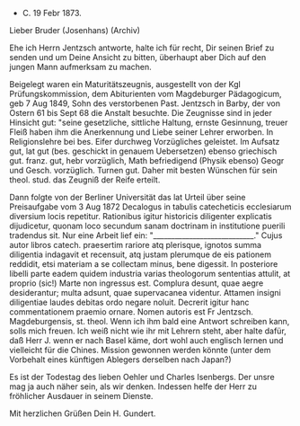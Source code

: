 + C. 19 Febr 1873.

Lieber Bruder (Josenhans) (Archiv)

Ehe ich Herrn Jentzsch antworte, halte ich für recht, Dir seinen Brief zu senden und um Deine Ansicht zu bitten, überhaupt aber Dich auf den jungen Mann aufmerksam zu machen.

Beigelegt waren ein Maturitätszeugnis, ausgestellt von der Kgl Prüfungskommission, dem Abiturienten vom Magdeburger Pädagogicum, geb 7 Aug 1849, Sohn des verstorbenen Past. Jentzsch in Barby, der von Ostern 61 bis Sept 68 die Anstalt besuchte. Die Zeugnisse sind in jeder Hinsicht gut: "seine gesetzliche, sittliche Haltung, ernste Gesinnung, treuer Fleiß haben ihm die Anerkennung und Liebe seiner Lehrer erworben. In Religionslehre bei bes. Eifer durchweg Vorzügliches geleistet. Im Aufsatz gut, lat gut (bes. geschickt in genauem Uebersetzen) ebenso griechisch gut. franz. gut, hebr vorzüglich, Math befriedigend (Physik ebenso) Geogr und Gesch. vorzüglich. Turnen gut. Daher mit besten Wünschen für sein theol. stud. das Zeugniß der Reife erteilt.

Dann folgte von der Berliner Universität das lat Urteil über seine Preisaufgabe vom 3 Aug 1872
Decalogus in tabulis catecheticis ecclesiarum diversium locis repetitur. Rationibus igitur historicis diligenter explicatis dijudicetur, quonam loco secundum sanam doctrinam in institutione puerili tradendus sit. Nur eine Arbeit lief ein: "____________________________." Cujus autor libros catech. praesertim rariore atq plerisque, ignotos summa diligentia indagavit et recensuit, atq justam plerumque de eis pationem reddidit, etsi materiam a se collectam minus, bene digessit. In posteriore libelli parte eadem quidem industria varias theologorum sententias attulit, at proprio (sic!) Marte non ingressus est. Complura desunt, quae aegre desiderantur; multa adsunt, quae supervacanea videntur. Attamen insigni diligentiae laudes debitas ordo negare noluit. Decrerit igitur hanc commentationem praemio ornare. Nomen autoris est Fr Jentzsch. Magdeburgensis, st. theol. 
Wenn ich ihm bald eine Antwort schreiben kann, solls mich freuen. Ich weiß nicht wie ihr mit Lehrern steht, aber halte dafür, daß Herr J. wenn er nach Basel käme, dort wohl auch englisch lernen und vielleicht für die Chines. Mission gewonnen werden könnte (unter dem Vorbehalt eines künftigen Ablegers derselben nach Japan?)

Es ist der Todestag des lieben Oehler und Charles Isenbergs. Der unsre mag ja auch näher sein, als wir denken. Indessen helfe der Herr zu fröhlicher Ausdauer in seinem Dienste.

 Mit herzlichen Grüßen
 Dein H. Gundert.
